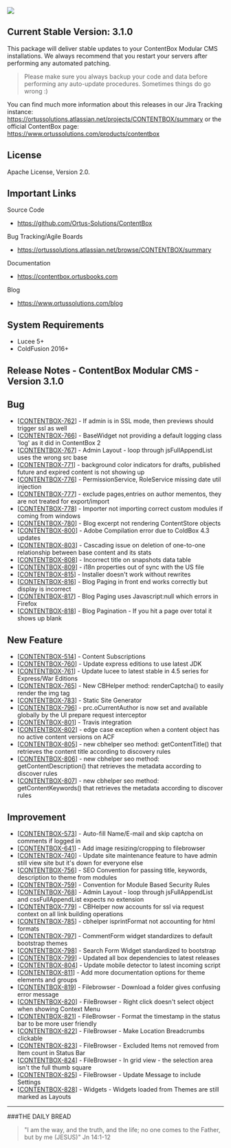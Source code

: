 <img src="https://www.contentboxcms.org/__media/ContentBox_300.png" class="img-thumbnail"/>

## Current Stable Version: 3.1.0

This package will deliver stable updates to your ContentBox Modular CMS installations.  We always recommend that you restart your servers after performing any automated patching.

> Please make sure you always backup your code and data before performing any auto-update procedures.  Sometimes things do go wrong :)

You can find much more information about this releases in our Jira Tracking instance: https://ortussolutions.atlassian.net/projects/CONTENTBOX/summary or the official ContentBox page: https://www.ortussolutions.com/products/contentbox

## License
Apache License, Version 2.0.

## Important Links

Source Code
- https://github.com/Ortus-Solutions/ContentBox

Bug Tracking/Agile Boards
- https://ortussolutions.atlassian.net/browse/CONTENTBOX/summary

Documentation
- https://contentbox.ortusbooks.com

Blog
- https://www.ortussolutions.com/blog

## System Requirements

- Lucee 5+
- ColdFusion 2016+


## Release Notes - ContentBox Modular CMS - Version 3.1.0
            
<h2>        Bug
</h2>
<ul>
<li>[<a href='https://ortussolutions.atlassian.net/browse/CONTENTBOX-762'>CONTENTBOX-762</a>] -         If admin is in SSL mode, then previews should trigger ssl as well 
</li>
<li>[<a href='https://ortussolutions.atlassian.net/browse/CONTENTBOX-766'>CONTENTBOX-766</a>] -         BaseWidget not providing a default logging class &#39;log&#39; as it did in ContentBox 2
</li>
<li>[<a href='https://ortussolutions.atlassian.net/browse/CONTENTBOX-767'>CONTENTBOX-767</a>] -         Admin Layout - loop through jsFullAppendList uses the wrong src base
</li>
<li>[<a href='https://ortussolutions.atlassian.net/browse/CONTENTBOX-771'>CONTENTBOX-771</a>] -         background color indicators for drafts, published future and expired content is not showing up
</li>
<li>[<a href='https://ortussolutions.atlassian.net/browse/CONTENTBOX-776'>CONTENTBOX-776</a>] -         PermissionService, RoleService missing date util injection
</li>
<li>[<a href='https://ortussolutions.atlassian.net/browse/CONTENTBOX-777'>CONTENTBOX-777</a>] -         exclude pages,entries on author mementos, they are not treated for export/import
</li>
<li>[<a href='https://ortussolutions.atlassian.net/browse/CONTENTBOX-778'>CONTENTBOX-778</a>] -         Importer not importing correct custom modules if coming from windows
</li>
<li>[<a href='https://ortussolutions.atlassian.net/browse/CONTENTBOX-780'>CONTENTBOX-780</a>] -         Blog excerpt not rendering ContentStore objects
</li>
<li>[<a href='https://ortussolutions.atlassian.net/browse/CONTENTBOX-800'>CONTENTBOX-800</a>] -         Adobe Compilation error due to ColdBox 4.3 updates
</li>
<li>[<a href='https://ortussolutions.atlassian.net/browse/CONTENTBOX-803'>CONTENTBOX-803</a>] -         Cascading issue on deletion of one-to-one relationship between base content and its stats
</li>
<li>[<a href='https://ortussolutions.atlassian.net/browse/CONTENTBOX-808'>CONTENTBOX-808</a>] -         Incorrect title on snapshots data table
</li>
<li>[<a href='https://ortussolutions.atlassian.net/browse/CONTENTBOX-809'>CONTENTBOX-809</a>] -         i18n properties out of sync with the US file
</li>
<li>[<a href='https://ortussolutions.atlassian.net/browse/CONTENTBOX-815'>CONTENTBOX-815</a>] -         Installer doesn&#39;t work without rewrites
</li>
<li>[<a href='https://ortussolutions.atlassian.net/browse/CONTENTBOX-816'>CONTENTBOX-816</a>] -         Blog Paging in front end works correctly but display is incorrect
</li>
<li>[<a href='https://ortussolutions.atlassian.net/browse/CONTENTBOX-817'>CONTENTBOX-817</a>] -         Blog Paging uses Javascript:null which errors in Firefox
</li>
<li>[<a href='https://ortussolutions.atlassian.net/browse/CONTENTBOX-818'>CONTENTBOX-818</a>] -         Blog Pagination - If you hit a page over total it shows up blank
</li>
</ul>
            
<h2>        New Feature
</h2>
<ul>
<li>[<a href='https://ortussolutions.atlassian.net/browse/CONTENTBOX-514'>CONTENTBOX-514</a>] -         Content Subscriptions
</li>
<li>[<a href='https://ortussolutions.atlassian.net/browse/CONTENTBOX-760'>CONTENTBOX-760</a>] -         Update express editions to use latest JDK
</li>
<li>[<a href='https://ortussolutions.atlassian.net/browse/CONTENTBOX-761'>CONTENTBOX-761</a>] -         Update lucee to latest stable in 4.5 series for Express/War Editions
</li>
<li>[<a href='https://ortussolutions.atlassian.net/browse/CONTENTBOX-765'>CONTENTBOX-765</a>] -         New CBHelper method: renderCaptcha() to easily render the img tag
</li>
<li>[<a href='https://ortussolutions.atlassian.net/browse/CONTENTBOX-783'>CONTENTBOX-783</a>] -         Static Site Generator
</li>
<li>[<a href='https://ortussolutions.atlassian.net/browse/CONTENTBOX-796'>CONTENTBOX-796</a>] -         prc.oCurrentAuthor is now set and available globally by the UI prepare request interceptor
</li>
<li>[<a href='https://ortussolutions.atlassian.net/browse/CONTENTBOX-801'>CONTENTBOX-801</a>] -         Travis integration
</li>
<li>[<a href='https://ortussolutions.atlassian.net/browse/CONTENTBOX-802'>CONTENTBOX-802</a>] -         edge case exception when a content object has no active content versions on ACF
</li>
<li>[<a href='https://ortussolutions.atlassian.net/browse/CONTENTBOX-805'>CONTENTBOX-805</a>] -         new cbhelper seo method: getContentTitle() that retrieves the content title according to discovery rules
</li>
<li>[<a href='https://ortussolutions.atlassian.net/browse/CONTENTBOX-806'>CONTENTBOX-806</a>] -         new cbhelper seo method: getContentDescription() that retrieves the metadata according to discover rules
</li>
<li>[<a href='https://ortussolutions.atlassian.net/browse/CONTENTBOX-807'>CONTENTBOX-807</a>] -         new cbhelper seo method: getContentKeywords() that retrieves the metadata according to discover rules
</li>
</ul>
        
<h2>        Improvement
</h2>
<ul>
<li>[<a href='https://ortussolutions.atlassian.net/browse/CONTENTBOX-573'>CONTENTBOX-573</a>] -         Auto-fill Name/E-mail and skip captcha on comments if logged in
</li>
<li>[<a href='https://ortussolutions.atlassian.net/browse/CONTENTBOX-641'>CONTENTBOX-641</a>] -         Add image resizing/cropping to filebrowser
</li>
<li>[<a href='https://ortussolutions.atlassian.net/browse/CONTENTBOX-740'>CONTENTBOX-740</a>] -         Update site maintenance feature to have admin still view site but it&#39;s down for everyone else
</li>
<li>[<a href='https://ortussolutions.atlassian.net/browse/CONTENTBOX-756'>CONTENTBOX-756</a>] -         SEO Convention for passing title, keywords, description to theme from modules
</li>
<li>[<a href='https://ortussolutions.atlassian.net/browse/CONTENTBOX-759'>CONTENTBOX-759</a>] -         Convention for Module Based Security Rules
</li>
<li>[<a href='https://ortussolutions.atlassian.net/browse/CONTENTBOX-768'>CONTENTBOX-768</a>] -         Admin Layout - loop through jsFullAppendList and cssFullAppendList expects no extension
</li>
<li>[<a href='https://ortussolutions.atlassian.net/browse/CONTENTBOX-779'>CONTENTBOX-779</a>] -         CBHelper now accounts for ssl via request context on all link building operations
</li>
<li>[<a href='https://ortussolutions.atlassian.net/browse/CONTENTBOX-785'>CONTENTBOX-785</a>] -         cbhelper isprintFormat not accounting for html formats
</li>
<li>[<a href='https://ortussolutions.atlassian.net/browse/CONTENTBOX-797'>CONTENTBOX-797</a>] -         CommentForm widget standardizes to default bootstrap themes
</li>
<li>[<a href='https://ortussolutions.atlassian.net/browse/CONTENTBOX-798'>CONTENTBOX-798</a>] -         Search Form Widget standardized to bootstrap
</li>
<li>[<a href='https://ortussolutions.atlassian.net/browse/CONTENTBOX-799'>CONTENTBOX-799</a>] -         Updated all box dependencies to latest releases
</li>
<li>[<a href='https://ortussolutions.atlassian.net/browse/CONTENTBOX-804'>CONTENTBOX-804</a>] -         Update mobile detector to latest incoming script
</li>
<li>[<a href='https://ortussolutions.atlassian.net/browse/CONTENTBOX-811'>CONTENTBOX-811</a>] -         Add more documentation options for theme elements and groups
</li>
<li>[<a href='https://ortussolutions.atlassian.net/browse/CONTENTBOX-819'>CONTENTBOX-819</a>] -         Filebrowser - Download a folder gives confusing error message
</li>
<li>[<a href='https://ortussolutions.atlassian.net/browse/CONTENTBOX-820'>CONTENTBOX-820</a>] -         FileBrowser - Right click doesn&#39;t select object when showing Context Menu
</li>
<li>[<a href='https://ortussolutions.atlassian.net/browse/CONTENTBOX-821'>CONTENTBOX-821</a>] -         FileBrowser - Format the timestamp in the status bar to be more user friendly
</li>
<li>[<a href='https://ortussolutions.atlassian.net/browse/CONTENTBOX-822'>CONTENTBOX-822</a>] -         FileBrowser - Make Location Breadcrumbs clickable
</li>
<li>[<a href='https://ortussolutions.atlassian.net/browse/CONTENTBOX-823'>CONTENTBOX-823</a>] -         FileBrowser - Excluded Items not removed from Item count in Status Bar
</li>
<li>[<a href='https://ortussolutions.atlassian.net/browse/CONTENTBOX-824'>CONTENTBOX-824</a>] -         FileBrowser - In grid view - the selection area isn&#39;t the full thumb square
</li>
<li>[<a href='https://ortussolutions.atlassian.net/browse/CONTENTBOX-825'>CONTENTBOX-825</a>] -         FileBrowser - Update Message to include Settings
</li>
<li>[<a href='https://ortussolutions.atlassian.net/browse/CONTENTBOX-828'>CONTENTBOX-828</a>] -         Widgets - Widgets loaded from Themes are still marked as Layouts
</li>
</ul>
                                        

---
 
###THE DAILY BREAD
 > "I am the way, and the truth, and the life; no one comes to the Father, but by me (JESUS)" Jn 14:1-12